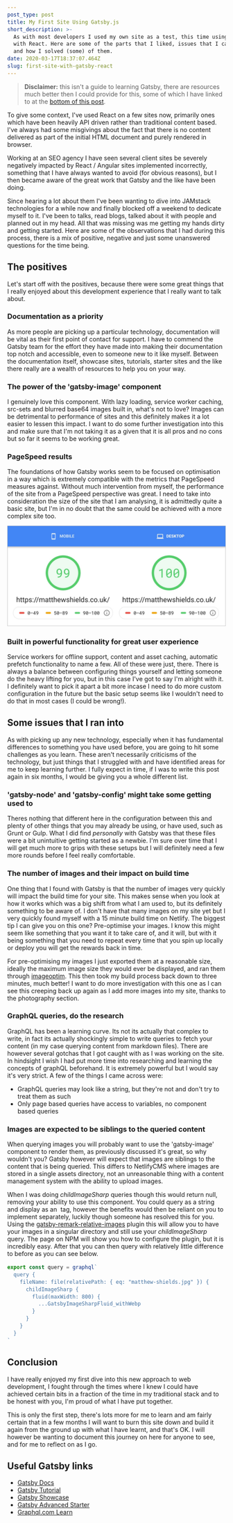 ```yaml
---
post_type: post
title: My First Site Using Gatsby.js
short_description: >-
  As with most developers I used my own site as a test, this time using Gatsby
  with React. Here are some of the parts that I liked, issues that I came across
  and how I solved (some) of them.
date: 2020-03-17T18:37:07.464Z
slug: first-site-with-gatsby-react
---
```

> **Disclaimer:** this isn't a guide to learning Gatsby, there are resources much better then I could provide for this, some of which I have linked to at the <a href="#useful-gatsby-links">bottom of this post</a>.

To give some context, I've used React on a few sites now, primarily ones which have been heavily API driven rather than traditional content based. I've always had some misgivings about the fact that there is no content delivered as part of the initial HTML document and purely rendered in browser. 

Working at an SEO agency I have seen several client sites be severely negatively impacted by React / Angular sites implemented incorrectly, something that I have always wanted to avoid (for obvious reasons), but I then became aware of the great work that Gatsby and the like have been doing.

Since hearing a lot about them I've been wanting to dive into JAMstack technologies for a while now and finally blocked off a weekend to dedicate myself to it. I've been to talks, read blogs, talked about it with people and planned out in my head. All that was missing was me getting my hands dirty and getting started. Here are some of the observations that I had during this process, there is a mix of positive, negative and just some unanswered questions for the time being. 

## The positives

Let's start off with the positives, because there were some great things that I really enjoyed about this development experience that I really want to talk about.

### Documentation as a priority

As more people are picking up a particular technology, documentation will be vital as their first point of contact for support. I have to commend the Gatsby team for the effort they have made into making their documentation top notch and accessible, even to someone new to it like myself. Between the documentation itself, showcase sites, tutorials, starter sites and the like there really are a wealth of resources to help you on your way.

### The power of the 'gatsby-image' component

I genuinely love this component. With lazy loading, service worker caching, src-sets and blurred base64 images built in, what's not to love? Images can be detrimental to performance of sites and this definitely makes it a lot easier to lessen this impact. I want to do some further investigation into this and make sure that I'm not taking it as a given that it is all pros and no cons but so far it seems to be working great.

### PageSpeed results

The foundations of how Gatsby works seem to be focused on optimisation in a way which is extremely compatible with the metrics that PageSpeed measures against. Without much intervention from myself, the performance of the site from a PageSpeed perspective was great. I need to take into consideration the size of the site that I am analysing, it is admittedly quite a basic site, but I'm in no doubt that the same could be achieved with a more complex site too.

![My site pagespeed scores - 99 mobile, 100 desktop](matthew-shields-pagespeed.jpg "My site pagespeed scores - 99 mobile, 100 desktop")

### Built in powerful functionality for great user experience

Service workers for offline support, content and asset caching, automatic prefetch functionality to name a few. All of these were just, there. There is always a balance between configuring things yourself and letting someone do the heavy lifting for you, but in this case I've got to say I'm alright with it. I definitely want to pick it apart a bit more incase I need to do more custom configuration in the future but the basic setup seems like I wouldn't need to do that in most cases (I could be wrong!).

## Some issues that I ran into

As with picking up any new technology, especially when it has fundamental differences to something you have used before, you are going to hit some challenges as you learn. These aren't necessarily criticisms of the technology, but just things that I struggled with and have identified areas for me to keep learning further. I fully expect in time, if I was to write this post again in six months, I would be giving you a whole different list.

### 'gatsby-node' and 'gatsby-config' might take some getting used to

Theres nothing that different here in the configuration between this and plenty of other things that you may already be using, or have used, such as Grunt or Gulp. What I did find _personally_ with Gatsby was that these files were a bit unintuitive getting started as a newbie. I'm sure over time that I will get much more to grips with these setups but I will definitely need a few more rounds before I feel really comfortable.

### The number of images and their impact on build time

One thing that I found with Gatsby is that the number of images very quickly will impact the build time for your site. This makes sense when you look at how it works which was a big shift from what I am used to, but its definitely something to be aware of. I don't have that many images on my site yet but I very quickly found myself with a 15 minute build time on Netlify. The biggest tip I can give you on this one? Pre-optimise your images. I know this might seem like something that you want it to take care of, and it will, but with it being something that you need to repeat every time that you spin up locally or deploy you will get the rewards back in time.

For pre-optimising my images I just exported them at a reasonable size, ideally the maximum image size they would ever be displayed, and ran them through <a href="https://imageoptim.com/" target="_blank">imageoptim</a>. This then took my build process back down to three minutes, much better! I want to do more investigation with this one as I can see this creeping back up again as I add more images into my site, thanks to the photography section.

### GraphQL queries, do the research

GraphQL has been a learning curve. Its not its actually that complex to write, in fact its actually shockingly simple to write queries to fetch your content (in my case querying content from markdown files). There are however several gotchas that I got caught with as I was working on the site. In hindsight I wish I had put more time into researching and learning the concepts of graphQL beforehand. It is extremely powerful but I would say it's very strict. A few of the things I came across were:

* GraphQL queries may look like a string, but they're not and don't try to treat them as such
* Only page based queries have access to variables, no component based queries

### Images are expected to be siblings to the queried content

When querying images you will probably want to use the 'gatsby-image' component to render them, as previously discussed it's great, so why wouldn't you? Gatsby however will expect that images are siblings to the content that is being queried. This differs to NetlifyCMS where images are stored in a single assets directory, not an unreasonable thing with a content management system with the ability to upload images.

When I was doing _childImageSharp_ queries though this would return null, removing your ability to use this component. You could query as a string and display as an <img> tag, however the benefits would then be reliant on you to implement separately, luckily though someone has resolved this for you. Using the <a href="https://www.npmjs.com/package/gatsby-remark-relative-images" target="_blank">gatsby-remark-relative-images</a> plugin this will allow you to have your images in a singular directory and still use your _childImageSharp_ query. The page on NPM will show you how to configure the plugin, but it is incredibly easy. After that you can then query with relatively little difference to before as you can see below.

```javascript
export const query = graphql`
  query {
    fileName: file(relativePath: { eq: "matthew-shields.jpg" }) {
      childImageSharp {
        fluid(maxWidth: 800) {
          ...GatsbyImageSharpFluid_withWebp
        }
      }
    }
  }
`
```

## Conclusion

I have really enjoyed my first dive into this new approach to web development, I fought through the times where I knew I could have achieved certain bits in a fraction of the time in my traditional stack and to be honest with you, I'm proud of what I have put together.

This is only the first step, there's lots more for me to learn and am fairly certain that in a few months I will want to burn this site down and build it again from the ground up with what I have learnt, and that's OK. I will however be wanting to document this journey on here for anyone to see, and for me to reflect on as I go.

## Useful Gatsby links

* <a href="https://www.gatsbyjs.org/docs/" target="_blank">Gatsby Docs</a>
* <a href="https://www.gatsbyjs.org/tutorial/" target="_blank">Gatsby Tutorial</a>
* <a href="https://www.gatsbyjs.org/showcase/" target="_blank">Gatsby Showcase</a>
* <a href="https://www.gatsbyjs.org/starters/Vagr9K/gatsby-advanced-starter/" target="_blank">Gatsby Advanced Starter</a>
* <a href="https://graphql.org/learn/" target="_blank">Graphql.com Learn</a>
